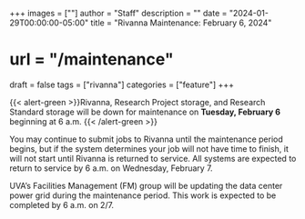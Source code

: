 +++
images = [""]
author = "Staff"
description = ""
date = "2024-01-29T00:00:00-05:00"
title = "Rivanna Maintenance: February 6, 2024"
# url = "/maintenance"
draft = false
tags = ["rivanna"]
categories = ["feature"]
+++

{{< alert-green >}}Rivanna, Research Project storage, and Research Standard storage will be down for maintenance on **Tuesday, February 6** beginning at 6 a.m. {{< /alert-green >}}

You may continue to submit jobs to Rivanna until the maintenance period begins, but if the system determines your job will not have time to finish, it will not start until Rivanna is returned to service. All systems are expected to return to service by 6 a.m. on Wednesday, February 7.

UVA’s Facilities Management (FM) group will be updating the data center power grid during the maintenance period. This work is expected to be completed by 6 a.m. on 2/7.
